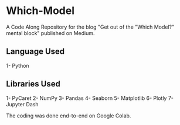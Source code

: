 # Which-Model
A Code Along Repository for the blog "Get out of the "Which Model?" mental block" published on Medium.

## Language Used
1- Python

## Libraries Used
1- PyCaret
2- NumPy
3- Pandas
4- Seaborn
5- Matplotlib
6- Plotly
7- Jupyter Dash

The coding was done end-to-end on Google Colab. 

